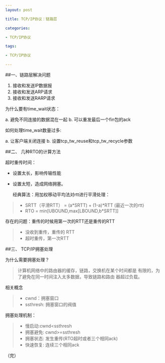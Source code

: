 ```yaml
---
layout: post

title: TCP/IP协议：链路层

categories:

- TCP/IP协议

tags:

- TCP/IP协议

---
```


##一、链路层解决问题

1. 接收和发送IP数据报
2. 接收和发送ARP请求
3. 接收和发送RARP请求

为什么要有time_wait状态：

a. 避免不同连接的数据混在一起
b. 可以重发最后一个fin包的ack

如何处理time_wait数量过多:

a. 让客户端关闭连接
b. 设置tcp_tw_reuse和tcp_tw_recycle参数

##二、 几种RTO的计算方法

超时重传时间：

* 设置太长，影响传输性能
* 设置太短，造成网络拥塞。

  经典算法：用加权移动平均法对rtt进行平滑处理：

> * SRTT（平滑RTT） = (a*SRTT) + (1-a)*RTT
> (最近一次的rtt)
> * RTO = min[UBOUND,max[LBOUND,b*SRTT]]

存在的问题：重传的时候用第一次的RTT还是重传的RTT

> * 没收到重传，重传的 RTT
> * 超时重传，第一次RTT

##三、 TCP/IP拥塞处理

  为什么需要拥塞处理？
> 计算机网络中的路由器的缓存，链路，交换机在某个时间都是
> 有限的，为了避免在同一时间注入太多数据，导致链路和路由
> 器超过负载。


  相关概念
> * cwnd：拥塞窗口
> * ssthresh: 拥塞窗口的阀值

  拥塞处理机制：
> * 慢启动:cwnd<ssthresh
> * 拥塞避免: cwnd>=ssthresh
> * 拥塞状态: 发生重传(RTO超时或者三个相同ack)
> * 快速恢复: 连续三个相同ack   





（完）
